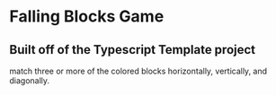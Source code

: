 Falling Blocks Game
==================

Built off of the Typescript Template project
---------------------------------------------------------------

match three or more of the colored blocks horizontally, vertically, and diagonally.
